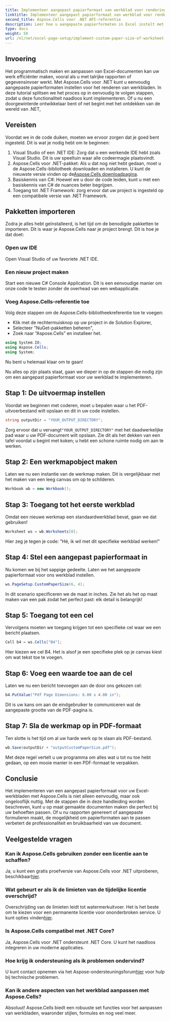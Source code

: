 ```yaml
---
title: Implementeer aangepast papierformaat van werkblad voor rendering
linktitle: Implementeer aangepast papierformaat van werkblad voor rendering
second_title: Aspose.Cells voor .NET API-referentie
description: Leer hoe u aangepaste papierformaten in Excel instelt met Aspose.Cells voor .NET. Stapsgewijze handleiding voor naadloze weergave van werkbladen.
type: docs
weight: 50
url: /nl/net/excel-page-setup/implement-custom-paper-size-of-worksheet-for-rendering/
---
```

## Invoering

Het programmatisch maken en aanpassen van Excel-documenten kan uw werk efficiënter maken, vooral als u met talrijke rapporten of gegevensinvoer werkt. Met Aspose.Cells voor .NET kunt u eenvoudig aangepaste papierformaten instellen voor het renderen van werkbladen. In deze tutorial splitsen we het proces op in eenvoudig te volgen stappen, zodat u deze functionaliteit naadloos kunt implementeren. Of u nu een doorgewinterde ontwikkelaar bent of net begint met het ontdekken van de wereld van .NET,

## Vereisten

Voordat we in de code duiken, moeten we ervoor zorgen dat je goed bent ingesteld. Dit is wat je nodig hebt om te beginnen:

1. Visual Studio of een .NET IDE: Zorg dat u een werkende IDE hebt zoals Visual Studio. Dit is uw speeltuin waar alle codeermagie plaatsvindt.
2.  Aspose.Cells voor .NET-pakket: Als u dat nog niet hebt gedaan, moet u de Aspose.Cells-bibliotheek downloaden en installeren. U kunt de nieuwste versie vinden op de[Aspose.Cells downloadpagina](https://releases.aspose.com/cells/net/).
3. Basiskennis van C#: Hoewel we u door de code leiden, kunt u met een basiskennis van C# de nuances beter begrijpen.
4. Toegang tot .NET Framework: zorg ervoor dat uw project is ingesteld op een compatibele versie van .NET Framework.

## Pakketten importeren

Zodra je alles hebt geïnstalleerd, is het tijd om de benodigde pakketten te importeren. Dit is waar je Aspose.Cells naar je project brengt. Dit is hoe je dat doet:

### Open uw IDE

Open Visual Studio of uw favoriete .NET IDE.

### Een nieuw project maken

Start een nieuwe C# Console Application. Dit is een eenvoudige manier om onze code te testen zonder de overhead van een webapplicatie.

### Voeg Aspose.Cells-referentie toe

Volg deze stappen om de Aspose.Cells-bibliotheekreferentie toe te voegen:
- Klik met de rechtermuisknop op uw project in de Solution Explorer,
- Selecteer "NuGet-pakketten beheren",
- Zoek naar “Aspose.Cells” en installeer het.

```csharp
using System.IO;
using Aspose.Cells;
using System;
```

Nu bent u helemaal klaar om te gaan!

Nu alles op zijn plaats staat, gaan we dieper in op de stappen die nodig zijn om een aangepast papierformaat voor uw werkblad te implementeren. 

## Stap 1: De uitvoermap instellen

Voordat we beginnen met coderen, moet u bepalen waar u het PDF-uitvoerbestand wilt opslaan en dit in uw code instellen.

```csharp
string outputDir = "YOUR_OUTPUT_DIRECTORY";
```

 Zorg ervoor dat u vervangt`"YOUR_OUTPUT_DIRECTORY"` met het daadwerkelijke pad waar u uw PDF-document wilt opslaan. Zie dit als het dekken van een tafel voordat u begint met koken; u hebt een schone ruimte nodig om aan te werken.

## Stap 2: Een werkmapobject maken

Laten we nu een instantie van de werkmap maken. Dit is vergelijkbaar met het maken van een leeg canvas om op te schilderen.

```csharp
Workbook wb = new Workbook();
```

## Stap 3: Toegang tot het eerste werkblad

Omdat een nieuwe werkmap een standaardwerkblad bevat, gaan we dat gebruiken! 

```csharp
Worksheet ws = wb.Worksheets[0];
```

Hier zeg je tegen je code: "Hé, ik wil met dit specifieke werkblad werken!" 

## Stap 4: Stel een aangepast papierformaat in

Nu komen we bij het sappige gedeelte. Laten we het aangepaste papierformaat voor ons werkblad instellen.

```csharp
ws.PageSetup.CustomPaperSize(6, 4);
```

In dit scenario specificeren we de maat in inches. Zie het als het op maat maken van een pak zodat het perfect past: elk detail is belangrijk!

## Stap 5: Toegang tot een cel

Vervolgens moeten we toegang krijgen tot een specifieke cel waar we een bericht plaatsen. 

```csharp
Cell b4 = ws.Cells["B4"];
```

Hier kiezen we cel B4. Het is alsof je een specifieke plek op je canvas kiest om wat tekst toe te voegen.

## Stap 6: Voeg een waarde toe aan de cel

Laten we nu een bericht toevoegen aan de door ons gekozen cel:

```csharp
b4.PutValue("Pdf Page Dimensions: 6.00 x 4.00 in");
```

Dit is uw kans om aan de eindgebruiker te communiceren wat de aangepaste grootte van de PDF-pagina is.

## Stap 7: Sla de werkmap op in PDF-formaat

Ten slotte is het tijd om al uw harde werk op te slaan als PDF-bestand.

```csharp
wb.Save(outputDir + "outputCustomPaperSize.pdf");
```

Met deze regel vertelt u uw programma om alles wat u tot nu toe hebt gedaan, op een mooie manier in een PDF-formaat te verpakken.

## Conclusie

Het implementeren van een aangepast papierformaat voor uw Excel-werkbladen met Aspose.Cells is niet alleen eenvoudig, maar ook ongelooflijk nuttig. Met de stappen die in deze handleiding worden beschreven, kunt u op maat gemaakte documenten maken die perfect bij uw behoeften passen. Of u nu rapporten genereert of aangepaste formulieren maakt, de mogelijkheid om papierformaten aan te passen verbetert de professionaliteit en bruikbaarheid van uw document. 

## Veelgestelde vragen

### Kan ik Aspose.Cells gebruiken zonder een licentie aan te schaffen?
Ja, u kunt een gratis proefversie van Aspose.Cells voor .NET uitproberen, beschikbaar[hier](https://releases.aspose.com/).

### Wat gebeurt er als ik de limieten van de tijdelijke licentie overschrijd?
 Overschrijding van de limieten leidt tot watermerkuitvoer. Het is het beste om te kiezen voor een permanente licentie voor ononderbroken service. U kunt opties vinden[hier](https://purchase.aspose.com/buy).

### Is Aspose.Cells compatibel met .NET Core?
Ja, Aspose.Cells voor .NET ondersteunt .NET Core. U kunt het naadloos integreren in uw moderne applicaties.

### Hoe krijg ik ondersteuning als ik problemen ondervind?
 U kunt contact opnemen via het Aspose-ondersteuningsforum[hier](https://forum.aspose.com/c/cells/9) voor hulp bij technische problemen.

### Kan ik andere aspecten van het werkblad aanpassen met Aspose.Cells?
Absoluut! Aspose.Cells biedt een robuuste set functies voor het aanpassen van werkbladen, waaronder stijlen, formules en nog veel meer.
